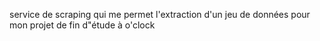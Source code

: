 service de scraping qui me permet l'extraction d'un jeu de données pour mon projet de fin d"étude à o'clock
